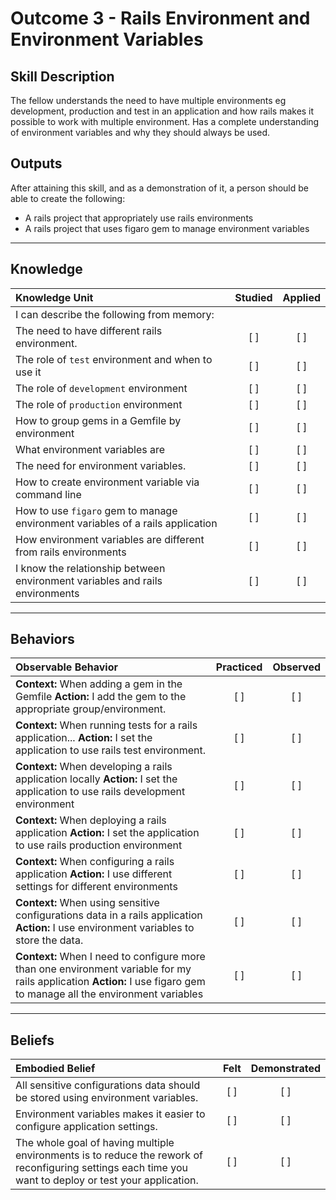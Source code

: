 # Outcome 3 - Rails Environment and Environment Variables

Skill Description
----------
The fellow understands the need to have multiple environments eg development, production and test in an application and how rails makes it possible to work with multiple environment. Has a complete understanding of environment variables and why they should always be used.

Outputs
----------
After attaining this skill, and as a demonstration of it, a person should be able to create the following:
- A rails project that appropriately use rails environments
- A rails project that uses figaro gem to manage environment variables



----------
## **Knowledge**


| Knowledge Unit   |      Studied      | Applied |
|:-------------|:------------------:|:--------:|
| I can describe the following from memory: |||
| The need to have different rails environment. | [ ] | [ ]  |
| The role of `test` environment and when to use it | [ ] | [ ]  |
| The role of `development` environment | [ ] | [ ]  |
| The role of `production` environment | [ ] | [ ]  |
| How to group gems in a Gemfile by environment | [ ] | [ ]  |
| What environment variables are | [ ] | [ ]  |
| The need for environment variables. | [ ] | [ ]  |
| How to create environment variable via command line | [ ] | [ ]  |
| How to use `figaro` gem to manage environment variables of a rails application | [ ] | [ ]  |
| How environment variables are different from rails environments | [ ] | [ ]  |
| I know the relationship between environment variables and rails environments | [ ] | [ ]  |



----------


## **Behaviors**

| Observable Behavior   |      Practiced      | Observed |
|:-------------|:------------------:|:--------:|
| **Context:** When adding a gem in the Gemfile **Action:** I add the gem to the appropriate group/environment. | [ ] | [ ]  |
| **Context:** When running tests for a rails application... **Action:** I set the application to use rails test environment. | [ ] | [ ]  |
| **Context:** When developing a rails application locally **Action:** I set the application to use rails development environment | [ ] | [ ]  |
| **Context:** When deploying a rails application **Action:** I set the application to use rails production environment | [ ] | [ ]  |
| **Context:** When configuring a rails application **Action:** I use different settings for different environments | [ ] | [ ]  |
| **Context:** When using sensitive configurations data in a rails application **Action:** I use environment variables to store the data. | [ ] | [ ]  |
| **Context:** When I need to configure more than one environment variable for my rails application **Action:** I use figaro gem to manage all the environment variables | [ ] | [ ]  |


----------


## **Beliefs**


| Embodied Belief   |      Felt      | Demonstrated |
|:-------------|:------------------:|:--------:|
| All sensitive configurations data should be stored using environment variables. | [ ] | [ ]  |
| Environment variables makes it easier to configure application settings. | [ ] | [ ]  |
| The whole goal of having multiple environments is to reduce the rework of reconfiguring settings each time you want to deploy or test your application. | [ ] | [ ]  |
